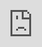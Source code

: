 <div id="BLOG_META_DATA" tags="BETA" heading="TF-IDF and how the BM25 search algorithim works " excerpt="Okapi BM25 is one of the strongest “simple”
scoring functions, and has proven a useful
baseline for experiments and feature for
ranking" type="fullscreenembed" cover-image="https://docs.kabeercloud.tk/c/synced/627be4cee32ec---1_V8zEF3m21WkJ-UYzME6cKA.png" style="visibility:hidden"></div>

<iframe src="https://docs.kabeercloud.tk/static/research-kabeersnetwork/pdf-renderer/pdfjs-2.13.216-dist/web/viewer.html?file=https://docs.kabeercloud.tk/static/research-kabeersnetwork/embedded-page/pdf/m03.s03%20-%20TF-IDF%20and%20Okapi%20BM25.pdf" frameborder="0" style="overflow:hidden;overflow-x:hidden;overflow-y:hidden;height:100%;width:100%;position:absolute;top:0%;left:0px;right:0px;bottom:0px" height="100%" width="100%"></iframe>
